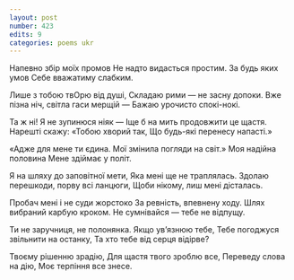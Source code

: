 ```yaml
---
layout: post
number: 423
edits: 9
categories: poems ukr
---
```


Напевно збір моїх промов
Не надто видасться простим.
За будь яких умов
Себе вважатиму слабким.

Лише з тобою твОрю від душі,
Складаю рими — не засну допоки.
Вже пізна ніч, світла гаси мерщій —
Бажаю урочисто спокі-нокі.

Та ж ні! Я не зупинюся ніяк —
Іще б на мить продовжити це щастя.
Нарешті скажу: «Тобою хворий так,
Що будь-які перенесу напасті.»

«Адже для мене ти єдина.
Мої змінила погляди на світ.» 
Моя надійна половина 
Мене здіймає у політ.

Я на шляху до заповітної мети,
Яка мені ще не траплялась.
Здолаю перешкоди, порву всі ланцюги,
Щоби нікому, лиш мені дісталась.

Пробач мені і не суди жорстоко
За ревність, впевнену ходу.
Шлях вибраний карбую кроком.
Не сумнівайся — тебе не відпущу.

Ти не заручниця, не полонянка.
Якщо ув’язнюю тебе,
Тебе погоджуся звільнити на останку,
Та хто тебе від серця відірве?

Твоєму рішенню зрадію,
Для щастя твого зроблю все,
Переведу слова на дію,
Моє терпіння все знесе.
